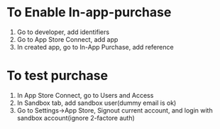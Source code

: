 # To Enable In-app-purchase

1. Go to developer, add identifiers
2. Go to App Store Connect, add app
3. In created app, go to In-App Purchase, add reference

# To test purchase

1. In App Store Connect, go to Users and Access
2. In Sandbox tab, add sandbox user(dummy email is ok)
3. Go to Settings->App Store, Signout current account, and login with sandbox account(ignore 2-factore auth)
